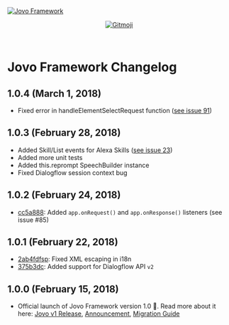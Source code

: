 [![Jovo Framework](https://www.jovo.tech/img/we-love-prs.png)](./CONTRIBUTING.md)

<p align="center">
	<a href="https://gitmoji.carloscuesta.me"><img src="https://img.shields.io/badge/gitmoji-%20😜%20😍-FFDD67.svg?style=flat-square" alt="Gitmoji"></a>
</p>

<br/>

# Jovo Framework Changelog

## 1.0.4 (March 1, 2018)
* Fixed error in handleElementSelectRequest function ([see issue 91](https://github.com/jovotech/jovo-framework-nodejs/issues/91))

## 1.0.3 (February 28, 2018)
* Added Skill/List events for Alexa Skills ([see issue 23](https://github.com/jovotech/jovo-framework-nodejs/issues/23))
* Added more unit tests
* Added this.reprompt SpeechBuilder instance
* Fixed Dialogflow session context bug

## 1.0.2 (February 24, 2018)

* [cc5a888](https://github.com/jovotech/jovo-framework-nodejs/commit/cc5a888977c870e6d44636ae48cbd95efb9e9251): Added `app.onRequest()` and `app.onResponse()` listeners (see issue #85)

## 1.0.1 (February 22, 2018)

* [2ab4fdfsp](https://github.com/jovotech/jovo-framework-nodejs/commit/2ab4fdf1009794c2b5260f833e7dba2e30d603c6): Fixed XML escaping in i18n
* [375b3dc](https://github.com/jovotech/jovo-framework-nodejs/commit/375b3dc9aa0cf2eded7d525d874150989e1c9c42): Added support for Dialogflow API `v2`

## 1.0.0 (February 15, 2018)

* Official launch of Jovo Framework version 1.0 🎉. Read more about it here: [Jovo v1 Release](https://github.com/jovotech/jovo-framework-nodejs/releases/tag/v1.0), [Announcement](https://medium.com/@einkoenig/our-biggest-update-ever-today-were-releasing-jovo-framework-v1-0-7783f39f1728), [Migration Guide](https://www.jovo.tech/blog/v1-migration-guide/)
